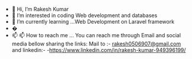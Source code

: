 - 👋 Hi, I’m Rakesh Kumar
- 👀 I’m interested in coding Web development and databases
- 🌱 I’m currently learning ...Web Development on Laravel framework
- �
- 📫 📫 How to reach me ... You can reach me through Email and social media bellow sharing the links: Mail to :- rakesh0506907@gmail.com and linkedin:- 
-https://www.linkedin.com/in/rakesh-kumar-949396199/
<!---
m-rakesh-kr/m-rakesh-kr is a ✨ special ✨ repository because its `README.md` (this file) appears on your GitHub profile.
You can click the Preview link to take a look at your changes.
--->
